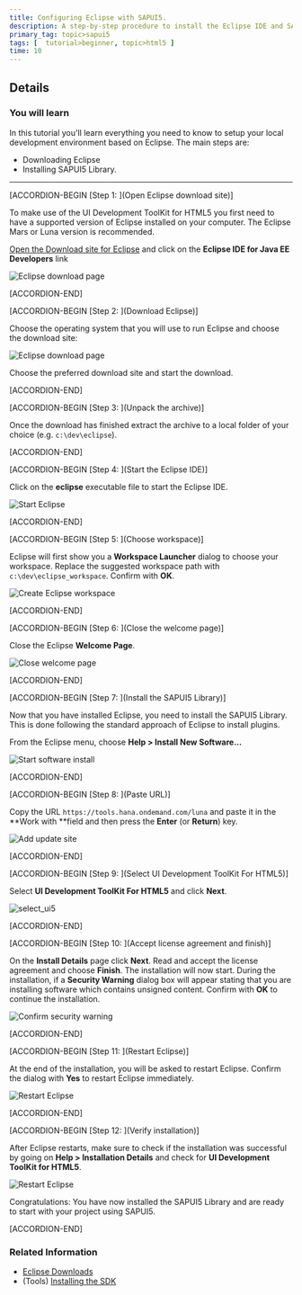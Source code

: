 ```yaml
---
title: Configuring Eclipse with SAPUI5.
description: A step-by-step procedure to install the Eclipse IDE and SAPUI5 Library.
primary_tag: topic>sapui5
tags: [  tutorial>beginner, topic>html5 ]
time: 10
---
```


## Details
### You will learn
In this tutorial you'll learn everything you need to know to setup your local development environment based on Eclipse. The main steps are:

- Downloading Eclipse
- Installing SAPUI5 Library.

---

[ACCORDION-BEGIN [Step 1: ](Open Eclipse download site)]

To make use of the UI Development ToolKit for HTML5 you first need to have a supported version of Eclipse installed on your computer. The Eclipse Mars or Luna version is recommended.

[Open the Download site for Eclipse](http://eclipse.org/downloads) and click on the **Eclipse IDE for Java EE Developers** link

![Eclipse download page](jav100-1-find-eclipse-mars.png)


[ACCORDION-END]

[ACCORDION-BEGIN [Step 2: ](Download Eclipse)]

Choose the operating system that you will use to run Eclipse and choose the download site:

![Eclipse download page](jav100-1-choose_os.png)

Choose the preferred download site and start the download.


[ACCORDION-END]

[ACCORDION-BEGIN [Step 3: ](Unpack the archive)]

Once the download has finished extract the archive to a local folder of your choice (e.g. `c:\dev\eclipse`).


[ACCORDION-END]

[ACCORDION-BEGIN [Step 4: ](Start the Eclipse IDE)]

Click on the **eclipse** executable file to start the Eclipse IDE.

![Start Eclipse](jav100-1-start_eclipse.png)


[ACCORDION-END]

[ACCORDION-BEGIN [Step 5: ](Choose workspace)]

Eclipse will first show you a **Workspace Launcher** dialog to choose your workspace. Replace the suggested workspace path with `c:\dev\eclipse_workspace`. Confirm with **OK**.

![Create Eclipse workspace](jav100-1-create_workspace.png)


[ACCORDION-END]

[ACCORDION-BEGIN [Step 6: ](Close the welcome page)]

Close the Eclipse **Welcome Page**.

![Close welcome page](jav100-1-close_welcome.png)


[ACCORDION-END]

[ACCORDION-BEGIN [Step 7: ](Install the SAPUI5 Library)]

Now that you have installed Eclipse, you need to install the SAPUI5 Library. This is done following the standard approach of Eclipse to install plugins.

From the Eclipse menu, choose **Help > Install New Software...**

![Start software install](install_new.png)


[ACCORDION-END]

[ACCORDION-BEGIN [Step 8: ](Paste URL)]

Copy the URL `https://tools.hana.ondemand.com/luna` and paste it in the **Work with **field and then press the **Enter** (or **Return**) key.

![Add update site](jav100-1-add_update_site.png)


[ACCORDION-END]

[ACCORDION-BEGIN [Step 9: ](Select UI Development ToolKit For HTML5)]

Select **UI Development ToolKit For HTML5** and click **Next**.

![select_ui5](ui5_select.png)


[ACCORDION-END]

[ACCORDION-BEGIN [Step 10: ](Accept license agreement and finish)]

On the **Install Details** page click **Next**. Read and accept the license agreement and choose **Finish**. The installation will now start. During the installation, if a **Security Warning** dialog box will appear stating that you are installing software which contains unsigned content. Confirm with **OK** to continue the installation.

![Confirm security warning](jav100-1-confirm_security_warning.png)


[ACCORDION-END]

[ACCORDION-BEGIN [Step 11: ](Restart Eclipse)]

At the end of the installation, you will be asked to restart Eclipse. Confirm the dialog with **Yes** to restart Eclipse immediately.

![Restart Eclipse](jav100-1-restart_eclipse.png)


[ACCORDION-END]

[ACCORDION-BEGIN [Step 12: ](Verify installation)]

After Eclipse restarts, make sure to check if the installation was successful by going on **Help > Installation Details** and check for **UI Development ToolKit for HTML5**.

![Restart Eclipse](install_check.png)

Congratulations: You have now installed the SAPUI5 Library and are ready to start with your project using SAPUI5.


[ACCORDION-END]


### Related Information
- [Eclipse Downloads](http://www.eclipse.org/downloads)
- (Tools) [Installing the SDK](https://tools.hana.ondemand.com)
